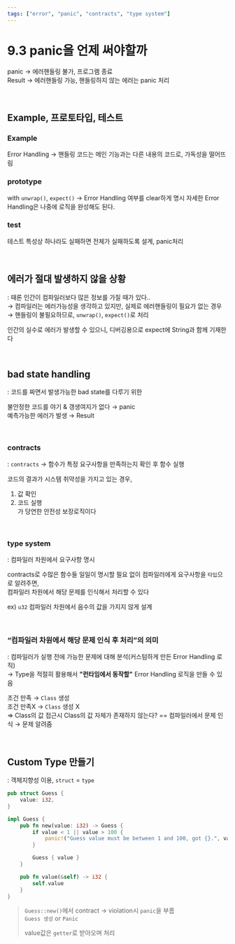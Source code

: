 ```yaml
---
tags: ["error", "panic", "contracts", "type system"]
---
```


# 9.3 panic을 언제 써야할까

panic → 에러핸들링 불가, 프로그램 종료  
Result → 에러핸들링 가능, 핸들링하지 않는 에러는 panic 처리

<br/>

## Example, 프로토타입, 테스트

### Example

Error Handling → 핸들링 코드는 메인 기능과는 다른 내용의 코드로, 가독성을 떨어뜨림

### prototype

with `unwrap()`, `expect()` → Error Handling 여부를 clear하게 명시
자세한 Error Handling은 나중에 로직을 완성해도 된다.

### test

테스트 특성상 하나라도 실패하면 전체가 실패하도록 설계, panic처리

<br/>

## 에러가 절대 발생하지 않을 상황

: 때론 인간이 컴파일러보다 많은 정보를 가질 때가 있다..  
→ 컴파일러는 에러가능성을 생각하고 있지만, 실제로 에러핸들링이 필요가 없는 경우  
→ 핸들링이 불필요하므로, `unwrap()`, `expect()`로 처리

인간의 실수로 에러가 발생할 수 있으니, 디버깅용으로 expect에 String과 함께 기재한다

<br/>

## bad state handling

: 코드를 짜면서 발생가능한 bad state를 다루기 위한

불안정한 코드를 야기 & 갱생여지가 없다 → panic  
예측가능한 에러가 발생 → Result

<br/>

### contracts

: `contracts` → 함수가 특정 요구사항을 만족하는지 확인 후 함수 실행

코드의 결과가 시스템 취약성을 가지고 있는 경우,  
1. 값 확인  
2. 코드 실행  
가 당연한 안전성 보장로직이다

<br/>

### type system

: 컴파일러 차원에서 요구사항 명시

contracts로 수많은 함수들 일일이 명시할 필요 없이 컴파일러에게 요구사항을 `타입`으로 알려주면,  
컴파일러 차원에서 해당 문제를 인식해서 처리할 수 있다

ex) `u32` 컴파일러 차원에서 음수의 값을 가지지 않게 설계

<br/>

### “컴파일러 차원에서 해당 문제 인식 후 처리”의 의미

: 컴파일러가 실행 전에 가능한 문제에 대해 분석(커스텀하게 만든 Error Handling 로직)  
→ Type을 적절히 활용해서 **"런타임에서 동작할"** Error Handling 로직을 만들 수 있음

조건 만족 → `Class` 생성  
조건 만족X → `Class` 생성 X  
⇒ Class의 값 접근시 Class의 값 자체가 존재하지 않는다? == 컴파일러에서 문제 인식 → 문제 알려줌

<br/>

## Custom Type 만들기

: 객체지향성 이용, `struct` = `type`

```rust
pub struct Guess {
    value: i32,
}

impl Guess {
    pub fn new(value: i32) -> Guess {
        if value < 1 || value > 100 {
            panic!("Guess value must be between 1 and 100, got {}.", value);
        }

        Guess { value }
    }

    pub fn value(&self) -> i32 {
        self.value
    }
}
```

> `Guess::new()`에서 contract → violation시 `panic`을 부름  
> `Guess 생성` or `Panic`   
>   
> value값은 `getter`로 받아오며 처리
